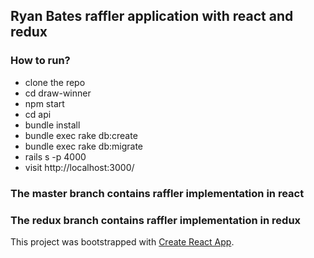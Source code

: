 ## Ryan Bates raffler application with react and redux

### How to run?
- clone the repo
- cd draw-winner
- npm start
- cd api
- bundle install
- bundle exec rake db:create
- bundle exec rake db:migrate
- rails s -p 4000
- visit http://localhost:3000/

### The master branch contains raffler implementation in react
### The redux branch contains raffler implementation in redux

This project was bootstrapped with [Create React App](https://github.com/facebookincubator/create-react-app).

